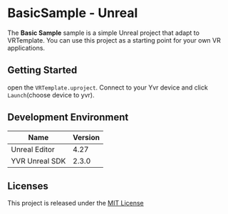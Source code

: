 # BasicSample - Unreal
The **Basic Sample** sample is a simple Unreal project that adapt to VRTemplate. You can use this project as a starting point for your own VR applications.

## Getting Started
open the `VRTemplate.uproject`. Connect to your Yvr device and click `Launch`(choose device to yvr).

## Development Environment
| **Name** | **Version** |
| ----  |  ----      |
| Unreal Editor | 4.27 |
| YVR Unreal SDK | 2.3.0 |

## Licenses
This project is released under the [MIT License](https://github.com/YVRDeveloper/BasicSample-Unreal/blob/main/LICENSE)